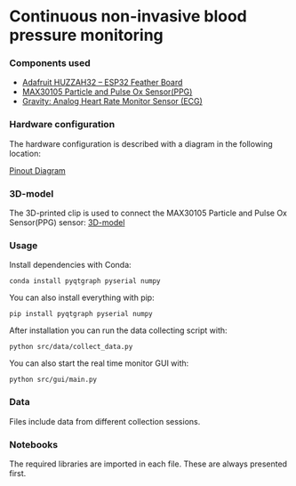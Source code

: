 # Continuous non-invasive blood pressure monitoring

### Components used

- [Adafruit HUZZAH32 – ESP32 Feather Board](https://www.adafruit.com/product/3405)
- [MAX30105 Particle and Pulse Ox Sensor(PPG)](https://www.sparkfun.com/products/16474)
- [Gravity: Analog Heart Rate Monitor Sensor (ECG)](https://www.dfrobot.com/product-1510.html)

### Hardware configuration
The hardware configuration is described with a diagram in the following location:

[Pinout Diagram](https://github.com/emilnuutinen/capstone/blob/master/arduino/ptt-esp32/pinout-diagram.jpg)

### 3D-model
The 3D-printed clip is used to connect the MAX30105 Particle and Pulse Ox Sensor(PPG) sensor:
[3D-model](https://github.com/emilnuutinen/capstone/tree/master/3D-model)  

### Usage

Install dependencies with Conda:

```
conda install pyqtgraph pyserial numpy 
```

You can also install everything with pip:

```
pip install pyqtgraph pyserial numpy 
```

After installation you can run the data collecting script with:

```
python src/data/collect_data.py
```

You can also start the real time monitor GUI with:

```
python src/gui/main.py
```

### Data

Files include data from different collection sessions.

### Notebooks

The required libraries are imported in each file. These are always presented first.

